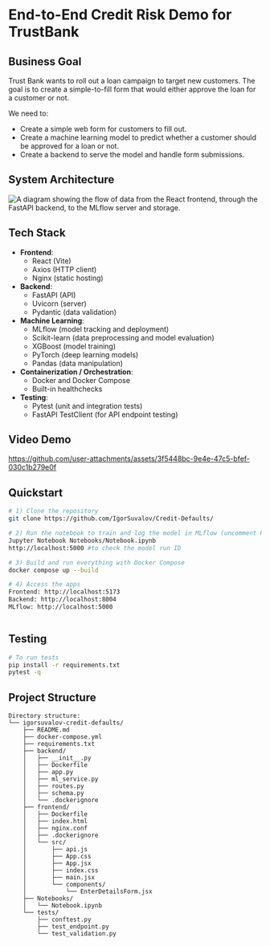 # End-to-End Credit Risk Demo for TrustBank 


## Business Goal

Trust Bank wants to roll out a loan campaign to target new customers. The goal is to create a simple-to-fill form that would either approve the loan for a customer or not.

We need to:
- Create a simple web form for customers to fill out.
- Create a machine learning model to predict whether a customer should be approved for a loan or not.
- Create a backend to serve the model and handle form submissions.
## System Architecture

![A diagram showing the flow of data from the React frontend, through the FastAPI backend, to the MLflow server and storage.](https://github.com/user-attachments/assets/fd7f3041-aa4e-4c13-8f46-3071f583f472)


## Tech Stack

- **Frontend**: 
  - React (Vite)
  - Axios (HTTP client)
  - Nginx (static hosting)
- **Backend**: 
  - FastAPI (API)
  - Uvicorn (server)
  - Pydantic (data validation)
- **Machine Learning**:
  - MLflow (model tracking and deployment)
  - Scikit-learn (data preprocessing and model evaluation)
  - XGBoost (model training)
  - PyTorch (deep learning models)
  - Pandas (data manipulation)
- **Containerization / Orchestration**:
  - Docker and Docker Compose
  - Built-in healthchecks
- **Testing**:
  - Pytest (unit and integration tests)
  - FastAPI TestClient (for API endpoint testing)
 
## Video Demo

https://github.com/user-attachments/assets/3f5448bc-9e4e-47c5-bfef-030c1b279e0f

## Quickstart

```bash
# 1) Clone the repository
git clone https://github.com/IgorSuvalov/Credit-Defaults/

# 2) Run the notebook to train and log the model in MLflow (uncomment PyTorch in requirements.txt first)
Jupyter Notebook Notebooks/Notebook.ipynb
http://localhost:5000 #to check the model run ID

# 3) Build and run everything with Docker Compose
docker compose up --build

# 4) Access the apps 
Frontend: http://localhost:5173
Backend: http://localhost:8004
MLflow: http://localhost:5000



```

## Testing
```bash
# To run tests
pip install -r requirements.txt
pytest -q
```

## Project Structure
```angular2html
Directory structure:
└── igorsuvalov-credit-defaults/
    ├── README.md
    ├── docker-compose.yml
    ├── requirements.txt
    ├── backend/
    │   ├── __init__.py
    │   ├── Dockerfile
    │   ├── app.py
    │   ├── ml_service.py
    │   ├── routes.py
    │   ├── schema.py
    │   └── .dockerignore
    ├── frontend/
    │   ├── Dockerfile
    │   ├── index.html
    │   ├── nginx.conf
    │   ├── .dockerignore
    │   └── src/
    │       ├── api.js
    │       ├── App.css
    │       ├── App.jsx
    │       ├── index.css
    │       ├── main.jsx
    │       └── components/
    │           └── EnterDetailsForm.jsx
    ├── Notebooks/
    │   └── Notebook.ipynb
    └── tests/
        ├── conftest.py
        ├── test_endpoint.py
        └── test_validation.py
```
